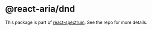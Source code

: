 # @react-aria/dnd

This package is part of [react-spectrum](https://gitlab.com/watheia/spectrum). See the repo for more details.
